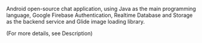 Android open-source chat application, using Java as the main programming language, Google Firebase Authentication, Realtime Database and Storage
as the backend service and Glide image loading library.

(For more details, see Description)
